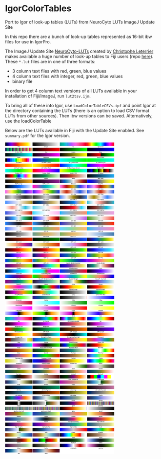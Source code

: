 # IgorColorTables
Port to Igor of look-up tables (LUTs) from NeuroCyto LUTs ImageJ Update Site

In this repo there are a bunch of look-up tables represented as 16-bit ibw files for use in IgorPro.

The ImageJ Update Site [NeuroCyto-LUTs](https://sites.imagej.net/NeuroCyto-LUTs/) created by [Christophe Leterrier](https://github.com/cleterrier) makes available a huge number of look-up tables to Fiji users (repo [here](https://github.com/cleterrier/ChrisLUTs)). These `*.lut` files are in one of three formats:

- 3 column text files with red, green, blue values
- 4 column text files with integer, red, green, blue values
- binary file

In order to get 4 column text versions of all LUTs available in your installation of Fiji/ImageJ, run `lut2tsv.ijm`.

To bring all of these into Igor, use `LoadColorTableCSVs.ipf` and point Igor at the directory containing the LUTs (there is an option to load CSV format LUTs from other sources). Then ibw versions can be saved. Alternatively, use the loadColorTable

Below are the LUTs available in Fiji with the Update Site enabled. See `summary.pdf` for the Igor version.

![img](img/montage.png?raw=true "image")
